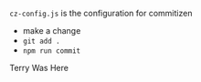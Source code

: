 `cz-config.js` is the configuration for commitizen

* make a change
* `git add .`
* `npm run commit`

Terry Was Here